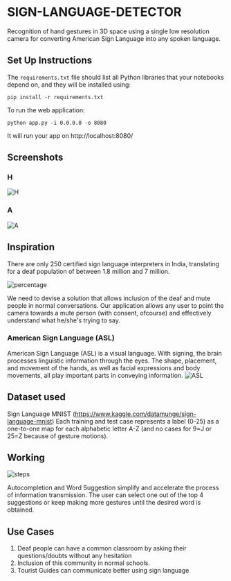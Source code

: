 # SIGN-LANGUAGE-DETECTOR
Recognition of hand gestures in 3D space using a single low resolution camera for converting American Sign Language into any spoken language.

## Set Up Instructions

The `requirements.txt` file should list all Python libraries that your notebooks
depend on, and they will be installed using:

```
pip install -r requirements.txt
```

To run the web application:
```
python app.py -i 0.0.0.0 -o 8080
```
It will run your app on http://localhost:8080/

## Screenshots
### H
![H](https://user-images.githubusercontent.com/34855465/76798612-eda6c700-67f5-11ea-974e-514a82c8c5c5.png)

### A
![A](https://user-images.githubusercontent.com/34855465/76798664-044d1e00-67f6-11ea-9b41-0a4ca9f625e1.png)


## Inspiration
There are only 250 certified sign language interpreters in India, translating for a deaf population of between 1.8 million and 7 million.

![percentage](https://user-images.githubusercontent.com/34855465/76789152-42404700-67e2-11ea-8e96-718ba4ae0a36.png)

We need to devise a solution that allows inclusion of the deaf and mute people in normal conversations. Our application allows any user to point the camera towards a mute person (with consent, ofcourse) and effectively understand what he/she's trying to say.

### American Sign Language (ASL)
American Sign Language (ASL) is a visual language. With signing, the brain processes linguistic information through the eyes. The shape, placement, and movement of the hands, as well as facial expressions and body movements, all play important parts in conveying information. 
![ASL](https://user-images.githubusercontent.com/34855465/76790591-28ecca00-67e5-11ea-990d-b6540acb9a1b.png)


## Dataset used
Sign Language MNIST (https://www.kaggle.com/datamunge/sign-language-mnist)
Each training and test case represents a label (0-25) as a one-to-one map for each alphabetic letter A-Z (and no cases for 9=J or 25=Z because of gesture motions).

## Working
![steps](https://user-images.githubusercontent.com/34855465/76790048-1625c580-67e4-11ea-9fcb-77339e2c4658.png)

Autocompletion and Word Suggestion simplify and accelerate the process of information transmission. The user can select one out of the top 4 suggestions or keep making more gestures until the desired word is obtained. 


## Use Cases
1. Deaf people can have a common classroom by asking their questions/doubts without any hesitation
2. Inclusion of this community in normal schools.
3. Tourist Guides can communicate better using sign language
